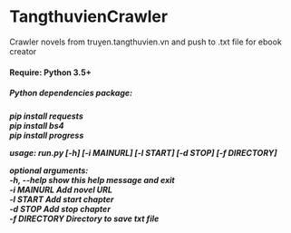 # TangthuvienCrawler
Crawler novels from truỵen.tangthuvien.vn and push to .txt file for ebook creator 

<h4>Require: Python 3.5+</h4>

<h5>Python dependencies package:<h5>
  pip install requests <br/>
  pip install bs4 <br/>
  pip install progress <br/>


usage: run.py [-h] [-i MAINURL] [-l START] [-d STOP] [-f DIRECTORY] <br/>

optional arguments:<br/>
  -h, --help    show this help message and exit<br/>
  -i MAINURL    Add novel URL<br/>
  -l START      Add start chapter<br/>
  -d STOP       Add stop chapter<br/>
  -f DIRECTORY  Directory to save txt file<br/>

